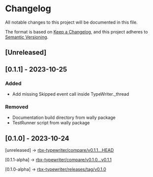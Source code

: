 # Changelog

All notable changes to this project will be documented in this file.

The format is based on [Keep a Changelog](https://keepachangelog.com/en/1.0.0/),
and this project adheres to [Semantic Versioning](https://semver.org/spec/v2.0.0.html).

## [Unreleased]

## [0.1.1] - 2023-10-25

### Added
- Add missing Skipped event call inside TypeWriter._thread
### Removed
- Documentation build directory from wally package
- TestRunner script from wally package

## [0.1.0] - 2023-10-24

[unreleased] -> [rbx-typewriter/compare/v0.1.1...HEAD](https://github.com/dev-syn/rbx-typewriter/compare/v0.1.1-alpha...HEAD#main)

[0.1.1-alpha] -> [rbx-typewriter/compare/v0.1.0...v0.1.1](https://github.com/dev-syn/rbx-typewriter/compare/v0.1.0-alpha...v0.1.1-alpha)

[0.1.0-alpha] -> [rbx-typewriter/releases/tag/v0.1.0](https://github.com/dev-syn/rbx-typewriter/releases/tag/v0.1.0-alpha)